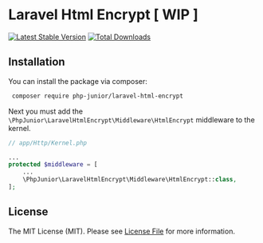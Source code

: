 # Laravel Html Encrypt [ WIP ]

[![Latest Stable Version](https://poser.pugx.org/php-junior/laravel-html-encrypt/v/stable)](https://packagist.org/packages/php-junior/laravel-html-encrypt)
[![Total Downloads](https://poser.pugx.org/php-junior/laravel-html-encrypt/downloads)](https://packagist.org/packages/php-junior/laravel-html-encrypt)

## Installation

You can install the package via composer:
``` bash
 composer require php-junior/laravel-html-encrypt
```

Next you must add the `\PhpJunior\LaravelHtmlEncrypt\Middleware\HtmlEncrypt` middleware to the kernel.
```php
// app/Http/Kernel.php

...
protected $middleware = [
    ...
    \PhpJunior\LaravelHtmlEncrypt\Middleware\HtmlEncrypt::class,
];
```

## License

The MIT License (MIT). Please see [License File](LICENSE.md) for more information.
